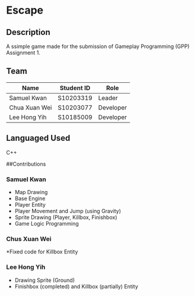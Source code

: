 # Escape

## Description
A ssimple game made for the submission of Gameplay Programming (GPP) Assignment 1.

## Team
|Name|Student ID|Role|
|----------|----------|----------|
|Samuel Kwan|S10203319|Leader|
|Chua Xuan Wei|S10203077|Developer|
|Lee Hong Yih|S10185009|Developer|

## Languaged Used
C++

##Contributions
### Samuel Kwan 
* Map Drawing
* Base Engine
* Player Entity
* Player Movement and Jump (using Gravity)
* Sprite Drawing (Player, Killbox, Finishbox)
* Game Logic Programming

### Chus Xuan Wei
*Fixed code for Killbox Entity

### Lee Hong Yih
* Drawing Sprite (Ground)
* Finishbox (completed) and Killbox (partially) Entity 